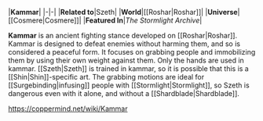 |**Kammar**|
|-|-|
|**Related to**|Szeth|
|**World**|[[Roshar\|Roshar]]|
|**Universe**|[[Cosmere\|Cosmere]]|
|**Featured In**|*The Stormlight Archive*|

**Kammar** is an ancient fighting stance developed on [[Roshar\|Roshar]].
Kammar is designed to defeat enemies without harming them, and so is considered a peaceful form. It focuses on grabbing people and immobilizing them by using their own weight against them. Only the hands are used in kammar.
[[Szeth\|Szeth]] is trained in kammar, so it is possible that this is a [[Shin\|Shin]]-specific art. The grabbing motions are ideal for [[Surgebinding\|infusing]] people with [[Stormlight\|Stormlight]], so Szeth is dangerous even with it alone, and without a [[Shardblade\|Shardblade]].



https://coppermind.net/wiki/Kammar